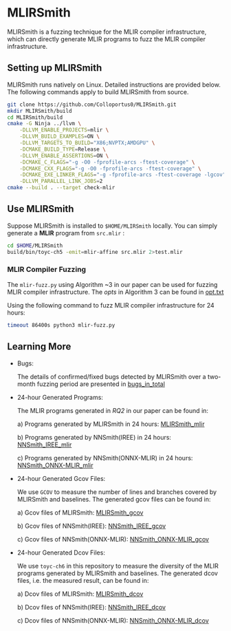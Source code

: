 # MLIRSmith

MLIRSmith is a fuzzing technique for the MLIR compiler infrastructure, which can directly generate MLIR programs to fuzz the MLIR compiler infrastructure.

## Setting up MLIRSmith

MLIRSmith runs natively on Linux. Detailed instructions are provided below. The following commands apply to build MLIRSmith from source.

``` bash
git clone https://github.com/Colloportus0/MLIRSmith.git
mkdir MLIRSmith/build
cd MLIRSmith/build
cmake -G Ninja ../llvm \
	-DLLVM_ENABLE_PROJECTS=mlir \
    -DLLVM_BUILD_EXAMPLES=ON \
    -DLLVM_TARGETS_TO_BUILD="X86;NVPTX;AMDGPU" \
    -DCMAKE_BUILD_TYPE=Release \
    -DLLVM_ENABLE_ASSERTIONS=ON \
    -DCMAKE_C_FLAGS="-g -O0 -fprofile-arcs -ftest-coverage" \
    -DCMAKE_CXX_FLAGS="-g -O0 -fprofile-arcs -ftest-coverage" \
    -DCMAKE_EXE_LINKER_FLAGS="-g -fprofile-arcs -ftest-coverage -lgcov" \
    -DLLVM_PARALLEL_LINK_JOBS=2
cmake --build . --target check-mlir
```

## Use MLIRSmith

Suppose MLIRSmith is installed to `$HOME/MLIRSmith` locally. You can simply generate a **MLIR** program from `src.mlir` :

```bash
cd $HOME/MLIRSmith
build/bin/toyc-ch5 -emit=mlir-affine src.mlir 2>test.mlir
```

### MLIR Compiler Fuzzing

The `mlir-fuzz.py` using Algorithm ~3 in our paper can be used for fuzzing MLIR compiler infrastructure. The *opts* in Algorithm 3 can be found in [opt.txt](opt.txt)

Using the following command to fuzz MLIR compiler infrastructure for 24 hours:

```bash
timeout 86400s python3 mlir-fuzz.py
```

## Learning More

- Bugs: 

  The details of confirmed/fixed bugs detected by MLIRSmith over a two-month fuzzing period are presented in [bugs_in_total](paper/MLIRSmith_bugs.xlsx)

- 24-hour Generated Programs:

  The MLIR programs generated in *RQ2* in our paper can be found in:

  a) Programs generated by MLIRSmith in 24 hours: [MLIRSmith_mlir](paper/generated_program/MLIRSmith_mlir)
  
  b) Programs generated by NNSmith(IREE) in 24 hours: [NNSmith_IREE_mlir](paper/generated_program/NNSmith_IREE_mlir)
  
  c) Programs generated by NNSmith(ONNX-MLIR) in 24 hours: [NNSmith_ONNX-MLIR_mlir](paper/generated_program/NNSmith_ONNX-MLIR_mlir)
  
- 24-hour Generated Gcov Files:

  We use `GCOV` to measure the number of lines and branches covered by MLIRSmith and baselines. The generated gcov files can be found in:

  a) Gcov files of MLIRSmith: [MLIRSmith_gcov](paper/generated_gcov/MLIRSmith_gcov)

  b) Gcov files of NNSmith(IREE): [NNSmith_IREE_gcov](paper/generated_gcov/NNSmith_IREE_gcov)

  c) Gcov files of NNSmith(ONNX-MLIR): [NNSmith_ONNX-MLIR_gcov](paper/generated_gcov/NNSmith_ONNX-MLIR_gcov)

- 24-hour Generated Dcov Files:

  We use `toyc-ch6` in this repository to measure the diversity of the MLIR programs generated by MLIRSmith and baselines. The generated dcov files, i.e. the measured result, can be found in:

  a) Dcov files of MLIRSmith: [MLIRSmith_dcov](paper/generated_dcov/MLIRSmith_dcov)
  
  b) Dcov files of NNSmith(IREE): [NNSmith_IREE_dcov](paper/generated_dcov/NNSmith_IREE_dcov)
  
  c) Dcov files of NNSmith(ONNX-MLIR): [NNSmith_ONNX-MLIR_dcov](paper/generated_dcov/NNSmith_ONNX-MLIR_dcov)

